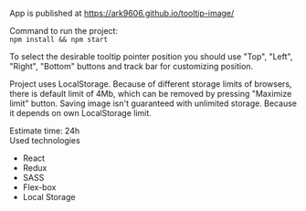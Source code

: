 App is published at https://ark9606.github.io/tooltip-image/

Command to run the project:  
```npm install && npm start```

To select the desirable tooltip pointer position you should use "Top", "Left", "Right", "Bottom" buttons and track bar for customizing position.

Project uses LocalStorage. 
Because of different storage limits of browsers, there is default limit of 4Mb, which can be removed by pressing "Maximize limit" button. Saving image isn't guaranteed with unlimited storage. Because it depends on own LocalStorage limit.


Estimate time: 24h  
Used technologies
- React
- Redux
- SASS
- Flex-box
- Local Storage